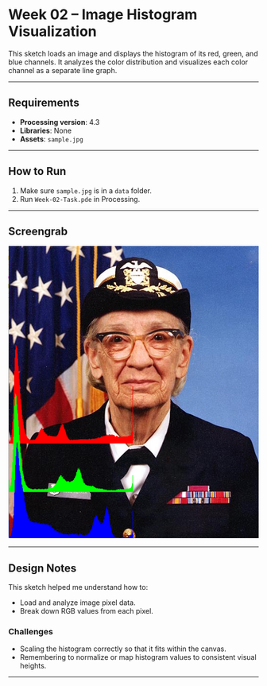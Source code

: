 # Week 02 – Image Histogram Visualization

This sketch loads an image and displays the histogram of its red, green, and blue channels. It analyzes the color distribution and visualizes each color channel as a separate line graph.

---

## Requirements

- **Processing version**: 4.3  
- **Libraries**: None  
- **Assets**: `sample.jpg`

---

## How to Run

1. Make sure `sample.jpg` is in a `data` folder.
2. Run `Week-02-Task.pde` in Processing.

---

## Screengrab

![Week2 Output](<屏幕截图 2025-03-20 220852.png>)

---

## Design Notes

This sketch helped me understand how to:

- Load and analyze image pixel data.
- Break down RGB values from each pixel.

### Challenges

- Scaling the histogram correctly so that it fits within the canvas.
- Remembering to normalize or map histogram values to consistent visual heights.

---
